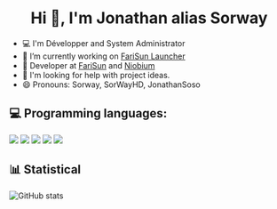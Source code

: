 <h1 align="center">Hi 👋, I'm Jonathan alias Sorway</h1>  

- 💻 I'm Développer and System Administrator
- 🔭 I’m currently working on [FariSun Launcher]()
- 👯 Developer at [FariSun](https://farisun.fr) and [Niobium](https://www.niobium-mc.fr)
- 🤔 I'm looking for help with project ideas.
- 😄 Pronouns: Sorway, SorWayHD, JonathanSoso

## 💻 Programming languages:

<p>
  <img src="https://img.shields.io/badge/Java%20-%23007396.svg?&style=for-the-badge&logo=Java&logoColor=white"/>
  <img src="https://img.shields.io/badge/HTML5%20-%23E34F26.svg?&style=for-the-badge&logo=HTML5&logoColor=white"/>
  <img src="https://img.shields.io/badge/CSS3%20-%231572B6.svg?&style=for-the-badge&logo=CSS3&logoColor=white"/>
  <img src="https://img.shields.io/badge/JavaScript%20-%23F7DF1E.svg?&style=for-the-badge&logo=JavaScript&logoColor=white"/>
  <img src="https://img.shields.io/badge/Python%20-%233776AB.svg?&style=for-the-badge&logo=Python&logoColor=white"/>  
</p>  

## 📊 Statistical

![GitHub stats](https://github-readme-stats.vercel.app/api?username=Sorway&show_icons=true&theme=onedark)
